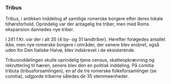 ### Tribus


Tribus, i antikken inddeling af samtlige romerske borgere efter deres lokale tilhørsforhold. Oprindelig var der antagelig tre triber, men med Roms ekspansion dannedes nye triber.

I 241 f.Kr. var der i alt 35 (4 by- og 31 landtriber). Herefter forøgedes antallet ikke, men nye romerske borgere i områder, der senere blev erobret, også uden for Den Italiske Halvø, blev indskrevet i de eksisterende.

Tribusinddelingen skulle oprindelig tjene census, skatteopkrævning og rekruttering til hæren, senere blev den en politisk inddeling. På comitia tributa (tribusforsamlingen), en af de tre romerske folkeforsamlinger (se comitia), udgjorde triberne således de 35 stemmeenheder.